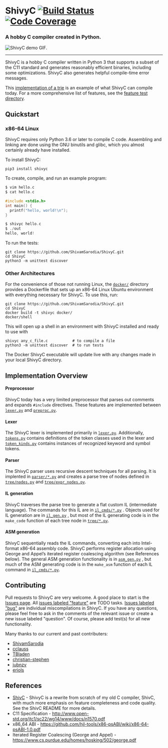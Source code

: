 # ShivyC [![Build Status](https://travis-ci.org/ShivamSarodia/ShivyC.svg?branch=master)](https://travis-ci.org/ShivamSarodia/ShivyC) [![Code Coverage](https://codecov.io/gh/ShivamSarodia/ShivyC/branch/master/graph/badge.svg)](https://codecov.io/gh/ShivamSarodia/ShivyC)

### A hobby C compiler created in Python.

![ShivyC demo GIF.](https://raw.githubusercontent.com/ShivamSarodia/ShivyC/master/demo.gif)

---

ShivyC is a hobby C compiler written in Python 3 that supports a subset of the C11 standard and generates reasonably efficient binaries, including some optimizations. ShivyC also generates helpful compile-time error messages.

This [implementation of a trie](tests/general_tests/trie/trie.c) is an example of what ShivyC can compile today. For a more comprehensive list of features, see the [feature test directory](tests/feature_tests).

## Quickstart

### x86-64 Linux
ShivyC requires only Python 3.6 or later to compile C code. Assembling and linking are done using the GNU binutils and glibc, which you almost certainly already have installed.

To install ShivyC:
```
pip3 install shivyc
```
To create, compile, and run an example program:
```c
$ vim hello.c
$ cat hello.c

#include <stdio.h>
int main() {
  printf("hello, world!\n");
}

$ shivyc hello.c
$ ./out
hello, world!
```
To run the tests:
```
git clone https://github.com/ShivamSarodia/ShivyC.git
cd ShivyC
python3 -m unittest discover
```

### Other Architectures
For the convenience of those not running Linux, the [`docker/`](docker/) directory provides a Dockerfile that sets up an x86-64 Linux Ubuntu environment with everything necessary for ShivyC. To use this, run:
```
git clone https://github.com/ShivamSarodia/ShivyC.git
cd ShivyC
docker build -t shivyc docker/
docker/shell
```
This will open up a shell in an environment with ShivyC installed and ready to use with
```
shivyc any_c_file.c           # to compile a file
python3 -m unittest discover  # to run tests
```
The Docker ShivyC executable will update live with any changes made in your local ShivyC directory.

## Implementation Overview
#### Preprocessor
ShivyC today has a very limited preprocessor that parses out comments and expands `#include` directives. These features are implemented between [`lexer.py`](shivyc/lexer.py) and [`preproc.py`](shivyc/lexer.py).

#### Lexer
The ShivyC lexer is implemented primarily in [`lexer.py`](shivyc/lexer.py). Additionally, [`tokens.py`](shivyc/tokens.py) contains definitions of the token classes used in the lexer and [`token_kinds.py`](shivyc/token_kinds.py) contains instances of recognized keyword and symbol tokens.

#### Parser
The ShivyC parser uses recursive descent techniques for all parsing. It is implented in [`parser/*.py`](shivyc/parser/) and creates a parse tree of nodes defined in [`tree/nodes.py`](shivyc/tree/nodes.py) and [`tree/expr_nodes.py`](shivyc/tree/expr_nodes.py).

#### IL generation
ShivyC traverses the parse tree to generate a flat custom IL (intermediate language). The commands for this IL are in [`il_cmds/*.py`](shivyc/il_cmds/) . Objects used for IL generation are in [`il_gen.py`](shivyc/il_gen.py) , but most of the IL generating code is in the `make_code` function of each tree node in [`tree/*.py`](shivyc/tree/).

#### ASM generation
ShivyC sequentially reads the IL commands, converting each into Intel-format x86-64 assembly code. ShivyC performs register allocation using George and Appel’s iterated register coalescing algorithm (see References below). The general ASM generation functionality is in [`asm_gen.py`](shivyc/asm_gen.py) , but much of the ASM generating code is in the `make_asm` function of each IL command in [`il_cmds/*.py`](shivyc/il_cmds/).

## Contributing
Pull requests to ShivyC are very welcome. A good place to start is the [Issues page](https://github.com/ShivamSarodia/ShivyC/issues). All [issues labeled "feature"](https://github.com/ShivamSarodia/ShivyC/issues?q=is%3Aopen+is%3Aissue+label%3Afeature) are TODO tasks. [Issues labeled "bug"](https://github.com/ShivamSarodia/ShivyC/issues?q=is%3Aopen+is%3Aissue+label%3Abug) are individual miscompilations in ShivyC. If you have any questions, please feel free to ask in the comments of the relevant issue or create a new issue labeled "question". Of course, please add test(s) for all new functionality.

Many thanks to our current and past contributers:
* [ShivamSarodia](https://github.com/ShivamSarodia)
* [cclauss](https://github.com/cclauss)
* [TBladen](https://github.com/tbladen)
* [christian-stephen](https://github.com/christian-stephen)
* [jubnzv](https://github.com/jubnzv)
* [eriols](https://github.com/eriols)

## References
- [ShivC](https://github.com/ShivamSarodia/ShivC) - ShivyC is a rewrite from scratch of my old C compiler, ShivC, with much more emphasis on feature completeness and code quality. See the ShivC README for more details.
- C11 Specification - http://www.open-std.org/jtc1/sc22/wg14/www/docs/n1570.pdf
- x86_64 ABI - https://github.com/hjl-tools/x86-psABI/wiki/x86-64-psABI-1.0.pdf
- Iterated Register Coalescing (George and Appel) - https://www.cs.purdue.edu/homes/hosking/502/george.pdf
